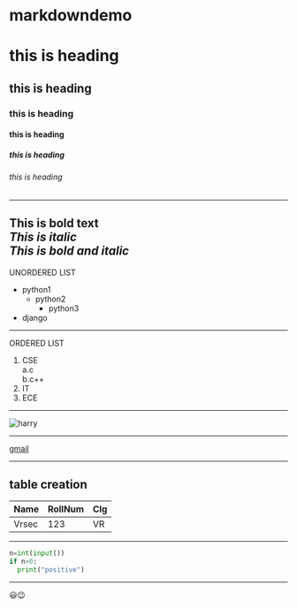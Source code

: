 # markdowndemo
# this is heading
## this is heading
### this is heading
#### this is heading
##### this is heading
###### this is heading
-------------------------------------------------------------------------------
**This is bold text**  
*This is italic*  
***This is bold and italic***  
--------------------------------------------------------------------------------
UNORDERED LIST
- python1
    - python2
      - python3
- django
---------------------------------------------------------------------------------
ORDERED LIST
1. CSE  
  a.c  
  b.c++  
2. IT  
3. ECE  
----------------------------------------------------------------------------------

![harry](https://2.bp.blogspot.com/-J6C_NJrz8Hk/VerTGOpiP2I/AAAAAAAAGME/IxzURqOUqqw/s1600/Harry%2Bpotter%2Biphone%2Bwallpaper.jpg)

----------------------------------------------------------------------------------

[gmail](https://gmail.com)

----------------------------------------------------------------------------------

table creation  
----------------------------------------------------------------------------------  
Name | RollNum | Clg
------|--------|-----
Vrsec | 123 | VR

------------------------------------------------------------------------------
```python
n=int(input())
if n>0:
  print("positive")
```
----------------------------------------------------------------------------

:smiley::wink:

